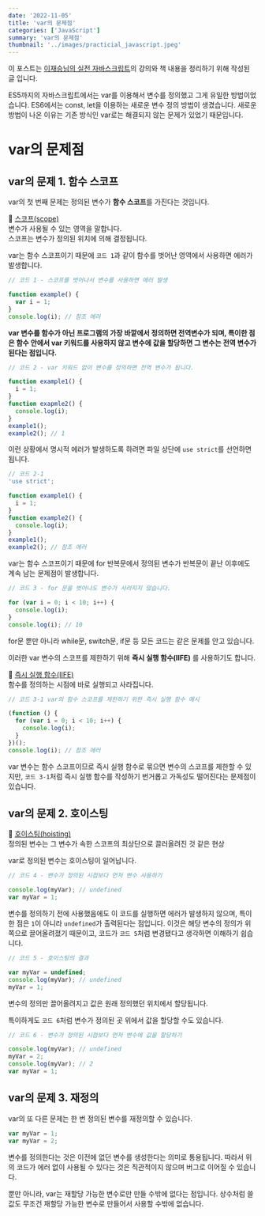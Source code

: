 ```yaml
---
date: '2022-11-05'
title: 'var의 문제점'
categories: ['JavaScript']
summary: 'var의 문제점'
thumbnail: '../images/practicial_javascript.jpeg'
---
```


이 포스트는 [이재승님의 실전 자바스크립트](https://www.inflearn.com/course/%EC%8B%A4%EC%A0%84-%EC%9E%90%EB%B0%94%EC%8A%A4%ED%81%AC%EB%A6%BD%ED%8A%B8/dashboard)의 강의와 책 내용을 정리하기 위해 작성된 글 입니다.

ES5까지의 자바스크립트에서는 var를 이용해서 변수를 정의했고 그게 유일한 방법이었습니다. ES6에서는 const, let을 이용하는 새로운 변수 정의 방법이 생겼습니다. 새로운 방법이 나온 이유는 기존 방식인 var로는 해결되지 않는 문제가 있었기 때문입니다.

# var의 문제점

## var의 문제 1. 함수 스코프

var의 첫 번째 문제는 정의된 변수가 **함수 스코프**를 가진다는 것입니다.

<aside>
📖 <a href="https://developer.mozilla.org/ko/docs/Glossary/Scope">스코프(scope)</a><br>
변수가 사용될 수 있는 영역을 말합니다.<br>
스코프는 변수가 정의된 위치에 의해 결정됩니다.
</aside>

var는 함수 스코프이기 때문에 `코드 1`과 같이 함수를 벗어난 영역에서 사용하면 에러가 발생합니다.

```jsx
// 코드 1 - 스코프를 벗어나서 변수를 사용하면 에러 발생

function example() {
  var i = 1;
}
console.log(i); // 참조 에러
```

**var 변수를 함수가 아닌 프로그램의 가장 바깥에서 정의하면 전역변수가 되며, 특이한 점은 함수 안에서 var 키워드를 사용하지 않고 변수에 값을 할당하면 그 변수는 전역 변수가 된다는 점입니다.**

```jsx
// 코드 2 - var 키워드 없이 변수를 정의하면 전역 변수가 됩니다.

function example1() {
  i = 1;
}
function exapmle2() {
  console.log(i);
}
example1();
example2(); // 1
```

이런 상황에서 명시적 에러가 발생하도록 하려면 파일 상단에 `use strict`를 선언하면 됩니다.

```jsx
// 코드 2-1
'use strict';

function example1() {
  i = 1;
}
function example2() {
  console.log(i);
}
example1();
example2(); // 참조 에러
```

var는 함수 스코프이기 때문에 for 반복문에서 정의된 변수가 반복문이 끝난 이후에도 계속 남는 문제점이 발생합니다.

```jsx
// 코드 3 - for 문을 벗어나도 변수가 사라지지 않습니다.

for (var i = 0; i < 10; i++) {
  console.log(i);
}
console.log(i); // 10
```

for문 뿐만 아니라 while문, switch문, if문 등 모든 코드는 같은 문제를 안고 있습니다.

이러한 var 변수의 스코프를 제한하기 위해 **즉시 실행 함수(IIFE)** 를 사용하기도 합니다.

<aside>
📖 <a href="https://developer.mozilla.org/ko/docs/Glossary/Scopehttps://developer.mozilla.org/ko/docs/Glossary/IIFE">즉시 실행 함수(IIFE)</a><br>
함수를 정의하는 시점에 바로 실행되고 사라집니다.
</aside>

```jsx
// 코드 3-1 var의 함수 스코프를 제한하기 위한 즉시 실행 함수 예시

(function () {
  for (var i = 0; i < 10; i++) {
    console.log(i);
  }
})();
console.log(i); // 참조 에러
```

var 변수는 함수 스코프이므로 즉시 실행 함수로 묶으면 변수의 스코프를 제한할 수 있지만, `코드 3-1`처럼 즉시 실행 함수를 작성하기 번거롭고 가독성도 떨어진다는 문제점이 있습니다.

## var의 문제 2. 호이스팅

<aside>
📖 <a href="https://developer.mozilla.org/ko/docs/Glossary/Hoisting">호이스팅(hoisting)</a><br>
정의된 변수는 그 변수가 속한 스코프의 최상단으로 끌러올려진 것 같은 현상
</aside>

var로 정의된 변수는 호이스팅이 일어납니다.

```jsx
// 코드 4 - 변수가 정의된 시점보다 먼저 변수 사용하기

console.log(myVar); // undefined
var myVar = 1;
```

변수를 정의하기 전에 사용했음에도 이 코드를 실행하면 에러가 발생하지 않으며, 특이한 점은 `1`이 아니라 `undefined`가 출력된다는 점입니다. 이것은 해당 변수의 정의가 위쪽으로 끌어올려졌기 때문이고, 코드가 `코드 5`처럼 변경됐다고 생각하면 이해하기 쉽습니다.

```jsx
// 코드 5 - 호이스팅의 결과

var myVar = undefined;
console.log(myVar); // undefined
myVar = 1;
```

변수의 정의만 끌어올려지고 값은 원래 정의했던 위치에서 할당됩니다.

특이하게도 `코드 6`처럼 변수가 정의된 곳 위에서 값을 할당할 수도 있습니다.

```jsx
// 코드 6 - 변수가 정의된 시점보다 먼저 변수에 값을 할당하기

console.log(myVar); // undefined
myVar = 2;
console.log(myVar); // 2
var myVar = 1;
```

## var의 문제 3. 재정의

var의 또 다른 문제는 한 번 정의된 변수를 재정의할 수 있습니다.

```jsx
var myVar = 1;
var myVar = 2;
```

변수를 정의한다는 것은 이전에 없던 변수를 생성한다는 의미로 통용됩니다. 따라서 위의 코드가 에러 없이 사용될 수 있다는 것은 직관적이지 않으며 버그로 이어질 수 있습니다.

뿐만 아니라, var는 재할당 가능한 변수로만 만들 수밖에 없다는 점입니다. 상수처럼 쓸 값도 무조건 재할당 가능한 변수로 만들어서 사용할 수밖에 없습니다.
